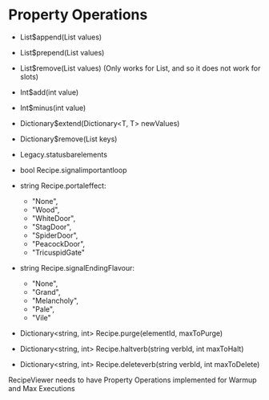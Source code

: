 # Property Operations
 - List$append(List<T> values)
 - List$prepend(List<T> values)
 - List$remove(List<string> values) (Only works for List<String>, and so it does not work for slots)
 - Int$add(int value)
 - Int$minus(int value)
 - Dictionary$extend(Dictionary<T, T> newValues)
 - Dictionary$remove(List<string> keys)

 - Legacy.statusbarelements

 - bool Recipe.signalimportantloop
 - string Recipe.portaleffect:
   - "None",
   - "Wood",
   - "WhiteDoor",
   - "StagDoor",
   - "SpiderDoor",
   - "PeacockDoor",
   - "TricuspidGate"
 - string Recipe.signalEndingFlavour:
   - "None",
   - "Grand",
   - "Melancholy",
   - "Pale",
   - "Vile"
 - Dictionary<string, int> Recipe.purge(elementId, maxToPurge)
 - Dictionary<string, int> Recipe.haltverb(string verbId, int maxToHalt)
 - Dictionary<string, int> Recipe.deleteverb(string verbId, int maxToDelete)


 RecipeViewer needs to have Property Operations implemented for Warmup and Max Executions